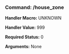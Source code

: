 ### Command: /house_zone

**Handler Macro:** UNKNOWN

**Handler Value:** 999

**Required Status:** 0

**Arguments:**
None
